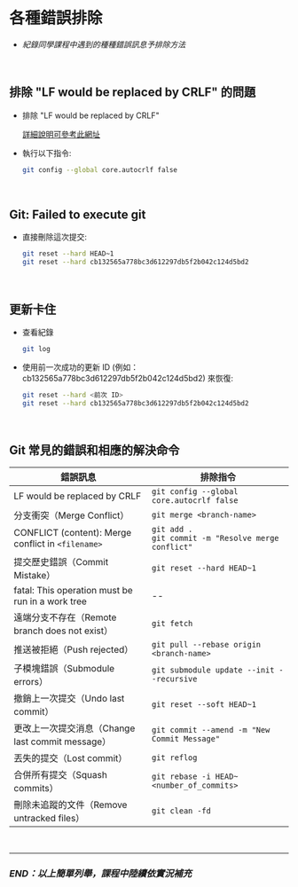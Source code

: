 # 各種錯誤排除

- _紀錄同學課程中遇到的種種錯誤訊息予排除方法_

</br>

## 排除 "LF would be replaced by CRLF" 的問題

- 排除 "LF would be replaced by CRLF"

    [詳細說明可參考此網址](https://linuxhint.com/fix-lf-will-replaced-by-crlf-warning-in-gif/)

- 執行以下指令:

  ```bash
  git config --global core.autocrlf false
  ```

</br>

## Git: Failed to execute git

- 直接刪除這次提交:
  
  ```bash
  git reset --hard HEAD~1
  git reset --hard cb132565a778bc3d612297db5f2b042c124d5bd2
  ```

</br>

## 更新卡住

- 查看紀錄
  
  ```bash
  git log
  ```

- 使用前一次成功的更新 ID (例如：cb132565a778bc3d612297db5f2b042c124d5bd2) 來恢復:
  
  ```bash
  git reset --hard <前次 ID>
  git reset --hard cb132565a778bc3d612297db5f2b042c124d5bd2
  ```

</br>

## Git 常見的錯誤和相應的解決命令

| 錯誤訊息                                                     | 排除指令 |
|------------------------------------------------------------|-------------------------------------------------------|
| LF would be replaced by CRLF                               | `git config --global core.autocrlf false`            |
| 分支衝突（Merge Conflict）                                 | `git merge <branch-name>`                             |
| CONFLICT (content): Merge conflict in `<filename>`           | `git add .` <br> `git commit -m "Resolve merge conflict"` |
| 提交歷史錯誤（Commit Mistake）                             | `git reset --hard HEAD~1`                             |
| fatal: This operation must be run in a work tree          | --                                                    |
| 遠端分支不存在（Remote branch does not exist）             | `git fetch`                                           |
| 推送被拒絕（Push rejected）                               | `git pull --rebase origin <branch-name>`              |
| 子模塊錯誤（Submodule errors）                            | `git submodule update --init --recursive`             |
| 撤銷上一次提交（Undo last commit）                        | `git reset --soft HEAD~1`                             |
| 更改上一次提交消息（Change last commit message）           | `git commit --amend -m "New Commit Message"`          |
| 丟失的提交（Lost commit）                                 | `git reflog`                                          |
| 合併所有提交（Squash commits）                            | `git rebase -i HEAD~<number_of_commits>`              |
| 刪除未追蹤的文件（Remove untracked files）                  | `git clean -fd`                                       |

</br>

---

### _END：以上簡單列舉，課程中陸續依實況補充_
